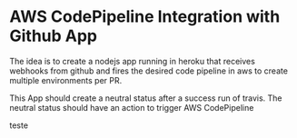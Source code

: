 # AWS CodePipeline Integration with Github App
The idea is to create a nodejs app running in heroku that receives webhooks from github and fires the desired code pipeline in aws to create multiple environments per PR.

This App should create a neutral status after a success run of travis. The neutral status should have an action to trigger AWS CodePipeline

teste
